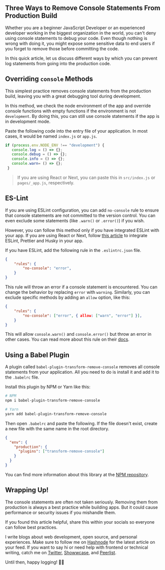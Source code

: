 ## Three Ways to Remove Console Statements From Production Build

Whether you are a beginner JavaScript Developer or an experienced developer working in the biggest organization in the world, you can't deny using console statements to debug your code. Even though nothing is wrong with doing it, you might expose some sensitive data to end users if you forget to remove those before committing the code.

In this quick article, let us discuss different ways by which you can prevent log statements from going into the production code.

## Overriding `console` Methods
This simplest practice removes console statements from the production build, leaving you with a great debugging tool during development.

In this method, we check the node environment of the app and override console functions with empty functions if the environment is not `development`. By doing this, you can still use console statements if the app is in development mode.

Paste the following code into the entry file of your application. In most cases, it would be named `index.js` or `app.js`.

```js
if (process.env.NODE_ENV !== "development") {
   console.log = () => {};
   console.debug = () => {};
   console.info = () => {};
   console.warn= () => {};
 }
```

> If you are using React or Next, you can paste this in `src/index.js` or `pages/_app.js`, respectively.


## ES-Lint 
If you are using ESLint configuration, you can add `no-console` rule to ensure that console statements are not committed to the version control. You can even exclude some statements (like `.warn()` or `.error()`) if you wish. 

However, you can follow this method only if you have integrated ESLint with your app. If you are using React or Next, follow [this article](https://clumsycoder.hashnode.dev/automate-eslint-and-prettier-for-react) to integrate ESLint, Prettier and Husky in your app.

If you have ESLint, add the following rule in the `.eslintrc.json` file.
```json
{
    "rules": {
        "no-console": "error",
    }
}
```
This rule will throw an error if a console statement is encountered. You can change the behavior by replacing `error` with `warning`. Similarly, you can exclude specific methods by adding an `allow` option, like this:
```json
{
    "rules": {
        "no-console": ["error", { allow: ["warn", "error"] }],
    }
}
```

This will allow `console.warn()` and `console.error()` but throw an error in other cases. You can read more about this rule on their [docs](https://eslint.org/docs/latest/rules/no-console).

## Using a Babel Plugin
A plugin called `babel-plugin-transform-remove-console` removes all console statements from your application. All you need to do is install it and add it to the `.babelrc` file.

Install this plugin by NPM or Yarn like this:
```bash
# NPM
npm i babel-plugin-transform-remove-console

# Yarn
yarn add babel-plugin-transform-remove-console
```

Then open `.babelrc` and paste the following. If the file doesn't exist, create a new file with the same name in the root directory.

```json
{
  "env": {
    "production": {
      "plugins": ["transform-remove-console"]
    }
  }
}
```
You can find more information about this library at the [NPM repository](https://www.npmjs.com/package/babel-plugin-transform-remove-console#via-babelrc-recommended).

## Wrapping Up!
The console statements are often not taken seriously. Removing them from production is always a best practice while building apps. But it could cause performance or security issues if you mishandle them. 

If you found this article helpful, share this within your socials so everyone can follow best practices.

I write blogs about web development, open source, and personal experiences. Make sure to follow me on [Hashnode](https://hashnode.com/@clumsycoder) for the latest article on your feed. If you want to say hi or need help with frontend or technical writing, catch me on [Twitter](https://twitter.com/clumsy_coder), [Showwcase](https://www.showwcase.com/clumsycoder), and [Peerlist](https://peerlist.io/clumsycoder). 

Until then, happy logging! 👨‍💻